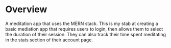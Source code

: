 # Overview

A meditation app that uses the MERN stack. This is my stab at creating a basic mediation app that requires users to login, then allows them to select the duration of their session. They can also track their time spent meditating in the stats section of their account page.
